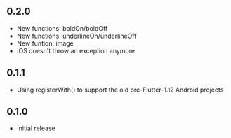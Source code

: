 ## 0.2.0

- New functions: boldOn/boldOff
- New functions: underlineOn/underlineOff
- New funtion: image
- iOS doesn't throw an exception anymore

## 0.1.1

- Using registerWith() to support the old pre-Flutter-1.12 Android projects

## 0.1.0

- Initial release
